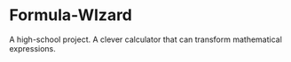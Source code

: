# Formula-WIzard
A high-school project. A clever calculator that can transform mathematical expressions.
